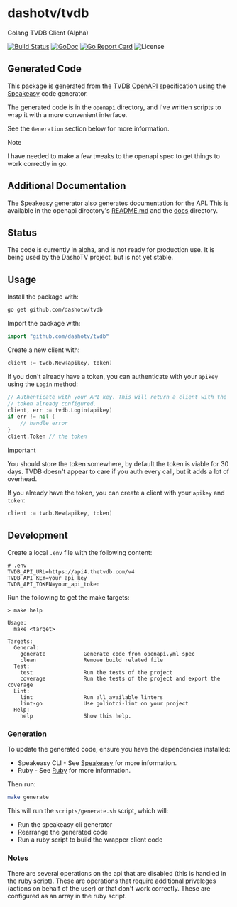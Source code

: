 # dashotv/tvdb

Golang TVDB Client (Alpha)

[![Build Status](https://drone.dasho.net/api/badges/dashotv/tvdb/status.svg?ref=refs/heads/main)](https://drone.dasho.net/dashotv/tvdb)
[![GoDoc](https://godoc.org/github.com/dashotv/tvdb?status.svg)](https://godoc.org/github.com/dashotv/tvdb)
[![Go Report Card](https://goreportcard.com/badge/github.com/dashotv/tvdb)](https://goreportcard.com/report/github.com/dashotv/tvdb)
![License](https://img.shields.io/badge/license-MIT-blue.svg)

## Generated Code

This package is generated from the [TVDB OpenAPI](https://api.thetvdb.com/swagger) specification using the [Speakeasy](https://speakeasyapi.dev) code generator.

The generated code is in the `openapi` directory, and I've written scripts to wrap
it with a more convenient interface.

See the `Generation` section below for more information.

> [!NOTE]
> I have needed to make a few tweaks to the openapi spec to get things to work correctly in go.

## Additional Documentation

The Speakeasy generator also generates documentation for the API. This is available
in the openapi directory's [README.md](openapi/README.md) and the [docs](openapi/docs) directory.

## Status

The code is currently in alpha, and is not ready for production use. It is being used
by the DashoTV project, but is not yet stable.

## Usage

Install the package with:

```bash
go get github.com/dashotv/tvdb
```

Import the package with:

```go
import "github.com/dashotv/tvdb"
```

Create a new client with:

```go
client := tvdb.New(apikey, token)
```

If you don't already have a token, you can authenticate with your `apikey` using the `Login` method:

```go
// Authenticate with your API key. This will return a client with the
// token already configured.
client, err := tvdb.Login(apikey)
if err != nil {
    // handle error
}
client.Token // the token
```

> [!IMPORTANT]
> You should store the token somewhere, by default the token is viable for 30 days. TVDB doesn't appear to care if you auth every call, but it adds a lot of overhead.

If you already have the token, you can create a client with your `apikey` and `token`:

```go
client := tvdb.New(apikey, token)
```

## Development

Create a local `.env` file with the following content:

```
# .env
TVDB_API_URL=https://api4.thetvdb.com/v4
TVDB_API_KEY=your_api_key
TVDB_API_TOKEN=your_api_token
```

Run the following to get the make targets:

```
> make help

Usage:
  make <target>

Targets:
  General:
    generate            Generate code from openapi.yml spec
    clean               Remove build related file
  Test:
    test                Run the tests of the project
    coverage            Run the tests of the project and export the coverage
  Lint:
    lint                Run all available linters
    lint-go             Use golintci-lint on your project
  Help:
    help                Show this help.

```

### Generation

To update the generated code, ensure you have the dependencies installed:

- Speakeasy CLI - See [Speakeasy](https://speakeasyapi.dev) for more information.
- Ruby - See [Ruby](https://www.ruby-lang.org/en/documentation/installation/) for more information.

Then run:

```bash
make generate
```

This will run the `scripts/generate.sh` script, which will:

- Run the speakeasy cli generator
- Rearrange the generated code
- Run a ruby script to build the wrapper client code

### Notes

There are several operations on the api that are disabled (this is handled in the
ruby script). These are operations that require additional priveleges (actions on
behalf of the user) or that don't work correctly. These are configured as an array
in the ruby script.
